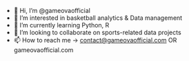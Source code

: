 - 👋 Hi, I’m @gameovaofficial
- 👀 I’m interested in basketball analytics & Data management
- 🌱 I’m currently learning Python, R
- 💞️ I’m looking to collaborate on sports-related data projects 
- 📫 How to reach me -> contact@gameovaofficial.com OR gameovaofficial.com

<!---
gameovaofficial/gameovaofficial is a ✨ special ✨ repository because its `README.md` (this file) appears on your GitHub profile.
You can click the Preview link to take a look at your changes.
--->
